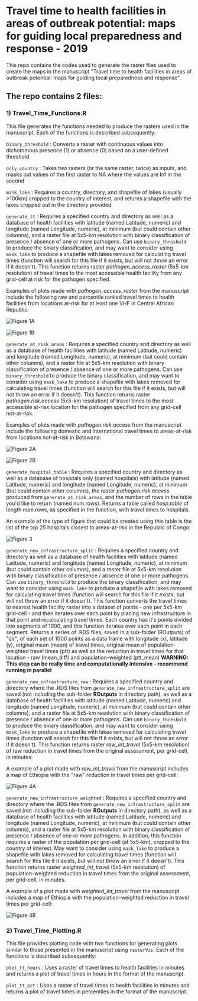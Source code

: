 # Travel time to health facilities in areas of outbreak potential: maps for guiding local preparedness and response - 2019

This repo contains the codes used to generate the raster files used to create the maps in the manuscript "Travel time to health facilities in areas of outbreak potential: maps for guiding local preparedness and response". 

## The repo contains 2 files:

### 1) Travel_Time_Functions.R

This file generates the functions needed to produce the rasters used in the manuscript. Each of the functions is described subsequently:

`binary_threshold` : Converts a raster with continuous values into dichotomous presence (1) or absence (0) based on a user-defined threshold

`only_country` : Takes two rasters (or the same raster, twice) as inputs, and masks out values of the first raster to NA where the values are Inf in the second

`mask_lake` : Requires a country, directory, and shapefile of lakes (usually >100km) cropped to the country of interest, and returns a shapefile with the lakes cropped out in the directory provided

`generate_tt` : Requires a specified country and directory as well as a database of health facilities with latitude (named Latitude, numeric) and longitude (named Longitude, numeric), at minimum (but could contain other columns), and a raster file at 5x5-km resolution with binary classification of presence / absence of one or more pathogens. Can use `binary_threshold` to produce the binary classification, and may want to consider using `mask_lake` to produce a shapefile with lakes removed for calculating travel times (function will search for this file if it exists, but will not throw an error if it doesn't). This function returns raster *pathogen_access_raster* (5x5-km resolution) of travel times to the most accessible health facility from any grid-cell at risk for the pathogen specified. 

Examples of plots made with *pathogen_access_raster* from the manuscript include the following raw and percentile ranked travel times to health facilities from locations at-risk for at least one VHF in Central African Republic:

![Figure 1A](Maps/CAR_travel_time_raw.PNG)

![Figure 1B](Maps/CAR_travel_time_percentage.PNG)

`generate_at_risk_areas` : Requires a specified country and directory as well as a database of health facilities with latitude (named Latitude, numeric) and longitude (named Longitude, numeric), at minimum (but could contain other columns), and a raster file at 5x5-km resolution with binary classification of presence / absence of one or more pathogens. Can use `binary_threshold` to produce the binary classification, and may want to consider using `mask_lake` to produce a shapefile with lakes removed for calculating travel times (function will search for this file if it exists, but will not throw an error if it doesn't). This function returns raster *pathogen.risk.access* (5x5-km resolution) of travel times to the most accessible at-risk location for the pathogen specified from any grid-cell not-at-risk. 

Examples of plots made with *pathogen.risk.access* from the manuscript include the following domestic and international travel times to areas-at-risk from locations not-at-risk in Botswana:

![Figure 2A](Maps/Botswana_travel_time_atrisk_inner.PNG)

![Figure 2B](Maps/Botswana_travel_time_atrisk_outer.PNG)

`generate_hospital_table` : Requires a specified country and directory as well as a database of hospitals only (named hospitals) with latitude (named Latitude, numeric) and longitude (named Longitude, numeric), at minimum (but could contain other columns), the raster *pathogen.risk.access* produced from `generate_at_risk_areas`, and the number of rows in the table you'd like to return (named num.rows). Returns a table called *hosp.table* of length num.rows, as specified in the function,  with travel times to hospitals. 

An example of the type of figure that could be created using this table is the list of the top 25 hospitals closest to areas-at-risk in the Republic of Congo:

![Figure 3](Maps/Congo_ranked_hospital_list.PNG)

`generate_new_infrastructure_split` : Requires a specified country and directory as well as a database of health facilities with latitude (named Latitude, numeric) and longitude (named Longitude, numeric), at minimum (but could contain other columns), and a raster file at 5x5-km resolution with binary classification of presence / absence of one or more pathogens. Can use `binary_threshold` to produce the binary classification, and may want to consider using `mask_lake` to produce a shapefile with lakes removed for calculating travel times (function will search for this file if it exists, but will not throw an error if it doesn't). This function converts the travel times to nearest health facility raster into a dataset of points - one per 5x5-km grid-cell - and then iterates over each point by placing new infrastructure in that point and recalculating travel times. Each country has it's points divided into segments of 1000, and this function iterates over each point in each segment. Returns a series of .RDS files, saved in a sub-folder (ROutputs) of "dir", of each set of 1000 points as a data frame with longitude (x), latitude (y), original mean (mean) of travel times, original mean of population-weighted travel times (ptt) as well as the reduction in travel times for that location - raw (mean_diff) and population-weighted (ptt_mean)
**WARNING: This step can be really time and computationally intensive - recommend running in parallel**

`generate_new_infrastructure_raw` : Requires a specified country and directory where the .RDS files from `generate_new_infrastructure_split` are saved (not including the sub-folder **ROutputs** in directory path), as well as a database of health facilities with latitude (named Latitude, numeric) and longitude (named Longitude, numeric), at minimum (but could contain other columns), and a raster file at 5x5-km resolution with binary classification of presence / absence of one or more pathogens. Can use `binary_threshold` to produce the binary classification, and may want to consider using `mask_lake` to produce a shapefile with lakes removed for calculating travel times (function will search for this file if it exists, but will not throw an error if it doesn't). This function returns raster *raw_int_travel* (5x5-km resolution) of raw reduction in travel times from the original assessment, per grid-cell, in minutes.

A example of a plot made with *raw_int_travel* from the manuscript includes a map of Ethiopia with the "raw" reduction in travel times per grid-cell:

![Figure 4A](Maps/Ethiopia_travel_time_reduction_raw.PNG)

`generate_new_infrastructure_weighted` : Requires a specified country and directory where the .RDS files from `generate_new_infrastructure_split` are saved (not including the sub-folder **ROutputs** in directory path), as well as a database of health facilities with latitude (named Latitude, numeric) and longitude (named Longitude, numeric), at minimum (but could contain other columns), and a raster file at 5x5-km resolution with binary classification of presence / absence of one or more pathogens. In addition, this function requires a raster of the population per grid-cell (at 5x5-km), cropped to the country of interest. May want to consider using `mask_lake` to produce a shapefile with lakes removed for calculating travel times (function will search for this file if it exists, but will not throw an error if it doesn't). This function returns raster *weighted_int_travel* (5x5-km resolution) of population-weighted reduction in travel times from the original assessment, per grid-cell, in minutes.

A example of a plot made with *weighted_int_travel* from the manuscript includes a map of Ethiopia with the population-weighted reduction in travel times per grid-cell:

![Figure 4B](Maps/Ethiopia_travel_time_reduction_weighted.PNG)

### 2) Travel_Time_Plotting.R

This file provides plotting code with two functions for generating plots similar to those presented in the manuscript using `rasterVis`. Each of the functions is described subsequently:

`plot_tt_hours` : Uses a raster of travel times to health facilities in minutes and returns a plot of travel times in hours in the format of the manuscript. 

`plot_tt_pct` : Uses a raster of travel times to health facilities in minutes and returns a plot of travel times in percentiles in the format of the manuscript.


